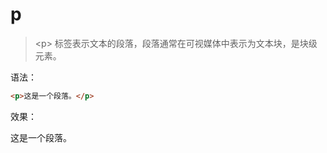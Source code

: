 # p

> &lt;p&gt; 标签表示文本的段落，段落通常在可视媒体中表示为文本块，是块级元素。

语法：

```html
<p>这是一个段落。</p>
```

效果：

<p>这是一个段落。</p>
